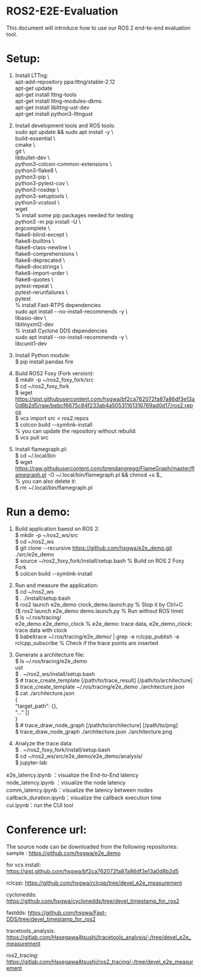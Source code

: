 # ROS2-E2E-Evaluation

This document will introduce how to use our ROS 2 end-to-end evaluation tool.  

# Setup:
1. Install LTTng:  
apt-add-repository ppa:lttng/stable-2.12  
apt-get update  
apt-get install lttng-tools  
apt-get install lttng-modules-dkms  
apt-get install liblttng-ust-dev  
apt-get install python3-lttngust  

2. Install development tools and ROS tools:  
sudo apt update && sudo apt install -y \  
  build-essential \  
  cmake \  
  git \  
  libbullet-dev \  
  python3-colcon-common-extensions \  
  python3-flake8 \  
  python3-pip \  
  python3-pytest-cov \  
  python3-rosdep \  
  python3-setuptools \  
  python3-vcstool \  
  wget  
% install some pip packages needed for testing  
python3 -m pip install -U \  
  argcomplete \  
  flake8-blind-except \  
  flake8-builtins \  
  flake8-class-newline \  
  flake8-comprehensions \  
  flake8-deprecated \  
  flake8-docstrings \  
  flake8-import-order \  
  flake8-quotes \  
  pytest-repeat \  
  pytest-rerunfailures \  
  pytest  
% install Fast-RTPS dependencies  
sudo apt install --no-install-recommends -y \  
  libasio-dev \  
  libtinyxml2-dev  
% install Cyclone DDS dependencies  
sudo apt install --no-install-recommends -y \  
  libcunit1-dev  

3. Install Python module:  
$ pip install pandas fire  

4. Build ROS2 Foxy (Fork version):  
$ mkdir -p ~/ros2_foxy_fork/src  
$ cd ~/ros2_foxy_fork  
$ wget https://gist.githubusercontent.com/hsgwa/bf2ca762072fa87a86df3e13a0d8b2d5/raw/bebcf6675c84f233ab4a50531161316769ad0d17/ros2.repos  
$ vcs import src < ros2.repos  
$ colcon build --symlink-install  
% you can update the repository without rebuild:  
$ vcs pull src    

5. Install flamegraph.pl:  
$ cd ~/.local/bin  
$ wget https://raw.githubusercontent.com/brendangregg/FlameGraph/master/flamegraph.pl -O ~/.local/bin/flamegraph.pl && chmod +x $_  
% you can also delete it:  
$ rm ~/.local/bin/flamegraph.pl  

# Run a demo:   
1. Build application baesd on ROS 2:  
$ mkdir -p ~/ros2_ws/src  
$ cd ~/ros2_ws  
$ git clone --recursive https://github.com/hsgwa/e2e_demo.git ./src/e2e_demo  
$ source ~/ros2_foxy_fork/install/setup.bash % Build on ROS 2 Foxy Fork  
$ colcon build --symlink-install  

2. Run and measure the application:  
$ cd ~/ros2_ws  
$ . ./install/setup.bash  
$ ros2 launch e2e_demo clock_demo.launch.py % Stop it by Ctrl+C  
($ ros2 launch e2e_demo demo.launch.py % Run without ROS time)  
$ ls ~/.ros/tracing/  
e2e_demo  e2e_demo_clock % e2e_demo: trace data, e2e_demo_clock: trace data with clock  
$ babeltrace ~/.ros/tracing/e2e_demo/ | grep -e rclcpp_publish -e rclcpp_subscribe % Check if the trace points are inserted  

3. Generate a architecture file:  
$ ls ~/.ros/tracing/e2e_demo  
ust  
$ . ~/ros2_ws/install/setup.bash  
$ # trace_create_template [/path/to/trace_result] [/path/to/architecture]  
$ trace_create_template ~/.ros/tracing/e2e_demo ./architecture.json  
$ cat ./architecture.json  
{  
  "target_path": {},  
  "..." []  
}  
$ # trace_draw_node_graph [/path/to/architecture] [/path/to/png]  
$ trace_draw_node_graph ./architecture.json ./architecture.png  

4. Analyze the trace data:  
$ . ~/ros2_foxy_fork/install/setup.bash  
$ cd ~/ros2_ws/src/e2e_demo/e2e_demo/analysis/  
$ jupyter-lab  

e2e_latency.ipynb ：visualize the End-to-End latency  
node_latency.ipynb ：visualize the node latency  
comm_latency.ipynb：visualize the latency between nodes  
callback_duration.ipynb：visualize the callback execution time  
cui.ipynb：run the CUI tool  

# Conference url:  
The source node can be downloaded from the following repositories:   
sample : https://github.com/hsgwa/e2e_demo  

for vcs install: https://gist.github.com/hsgwa/bf2ca762072fa87a86df3e13a0d8b2d5  

rclcpp: https://github.com/hsgwa/rclcpp/tree/devel_e2e_measurement  

cyclonedds: https://github.com/hsgwa/cyclonedds/tree/devel_timestamp_for_ros2  

fastdds: https://github.com/hsgwa/Fast-DDS/tree/devel_timestamp_for_ros2  

tracetools_analysis: https://gitlab.com/HasegawaAtsushi/tracetools_analysis/-/tree/devel_e2e_measurement  

ros2_tracing: https://gitlab.com/HasegawaAtsushi/ros2_tracing/-/tree/devel_e2e_measurement  
